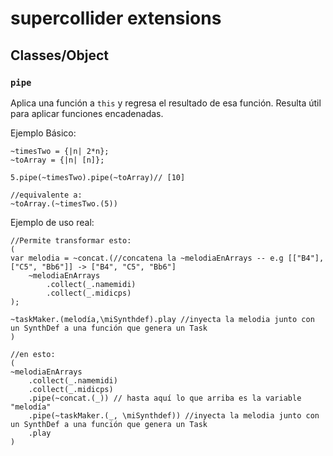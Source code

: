 # supercollider extensions

## Classes/Object
### `pipe`  

Aplica una función a `this` y regresa el resultado de esa función.  Resulta útil para aplicar funciones encadenadas.
 
 Ejemplo Básico:
 ```
 ~timesTwo = {|n| 2*n};
 ~toArray = {|n| [n]};
 
 5.pipe(~timesTwo).pipe(~toArray)// [10]

//equivalente a:
~toArray.(~timesTwo.(5))
 ```

 Ejemplo de uso real:
```
//Permite transformar esto:
(
var melodia = ~concat.(//concatena la ~melodiaEnArrays -- e.g [["B4"], ["C5", "Bb6"]] -> ["B4", "C5", "Bb6"]
	~melodiaEnArrays 
		.collect(_.namemidi)
		.collect(_.midicps)
);

~taskMaker.(melodía,\miSynthdef).play //inyecta la melodia junto con un SynthDef a una función que genera un Task 
)

//en esto:
(
~melodiaEnArrays
	.collect(_.namemidi) 
	.collect(_.midicps) 
	.pipe(~concat.(_)) // hasta aquí lo que arriba es la variable "melodía"
	.pipe(~taskMaker.(_, \miSynthdef)) //inyecta la melodia junto con un SynthDef a una función que genera un Task 
	.play 
)
```